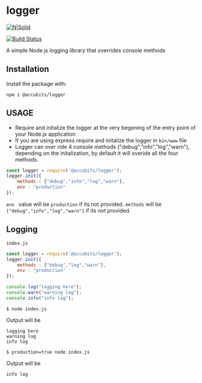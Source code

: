 # **logger**

[![N|Solid](https://accubits.com/wp-content/themes/accubits/images/loader.gif.pagespeed.ce.l5eCP3VNOD.gif)](https://accubits.com)

[![Build Status](https://travis-ci.org/joemccann/dillinger.svg?branch=master)](https://travis-ci.org/joemccann/dillinger)

A simple Node.js logging library that overrides console methods 

## Installation
Install the package with:

````npm i @accubits/logger````



## USAGE

  -  Require and initalize the logger at the very begening of the entry point of your Node.js application    
  -  If you are using express require and initalize the logger in ```bin/www``` file
  -  Logger can over ride 4 console methods ("debug","info","log","warn"), depending on the initalization, by default it will overide all the four methods.

```javascript
const logger = require('@accubits/logger');
logger.init({
    methods : ["debug","info","log","warn"],
    env : "production"
});
````
```env ``` value will be ```production```   if its not provided.
```methods``` will be ```["debug","info","log","warn"]``` if its not provided.

## Logging

```index.js```
```javascript
const logger = require('@accubits/logger');
logger.init({
    methods : ["debug","log","warn"],
    env : "production"
});

console.log("logging here");
console.warn("warning log");
console.info("info log");

````

```$ node index.js```

Output will be 
````
logging here
warning log
info log
````
```$ production=true node index.js```

Output will be 
````
info log
````

